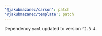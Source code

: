 ```yaml
---
'@jakubmazanec/carson': patch
'@jakubmazanec/template': patch
---
```

Dependency `yaml` updated to version `^2.3.4`.
